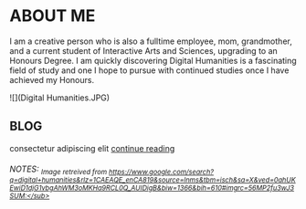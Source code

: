 # ABOUT ME

I am a creative person who is also a fulltime employee, mom, grandmother, and a current student of Interactive Arts and Sciences, upgrading to an Honours Degree. I am quickly discovering Digital Humanities is a fascinating field of study and one I hope to pursue with continued studies once I have achieved my Honours.

![](Digital Humanities.JPG)

## BLOG

consectetur adipiscing elit [ continue reading ](blog)


###### NOTES: <sub>Image retreived from https://www.google.com/search?q=digital+humanities&rlz=1CAEAQE_enCA819&source=lnms&tbm=isch&sa=X&ved=0ahUKEwiD1djG1vbgAhWM3oMKHa9RCL0Q_AUIDigB&biw=1366&bih=610#imgrc=56MP2fu3wJ3SUM:</sub>
